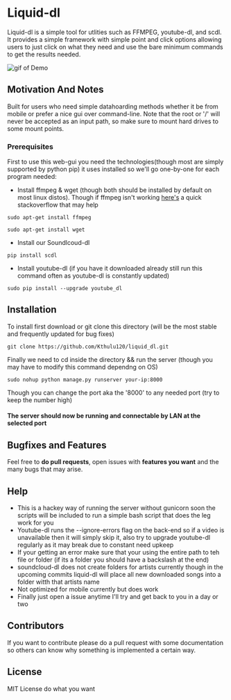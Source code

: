 # Liquid-dl

Liquid-dl is a simple tool for utlities such as FFMPEG, youtube-dl, and scdl. It provides a simple framework with simple point and click options allowing users
to just click on what they need and use the bare minimum commands to get the results needed.

![gif of Demo](https://media.giphy.com/media/xT9IghSXnGESMJj1WU/giphy.gif)

## Motivation And Notes

Built for users who need simple datahoarding methods whether it be from mobile or prefer a nice gui over command-line. Note that the root or '/' will never be accepted as an input path, so make sure to mount hard drives to some mount points.

### Prerequisites

First to use this web-gui you need the technologies(though most are simply supported by python pip) it uses installed so we'll go one-by-one for each program needed:

* Install ffmpeg & wget (though both should be installed by default on most linux distos). Though if ffmpeg isn't working [here's](https://askubuntu.com/questions/691109/how-do-i-install-ffmpeg-and-codecs) a quick stackoverflow that may help
```
sudo apt-get install ffmpeg
```
```
sudo apt-get install wget
```

* Install our Soundlcoud-dl
```
pip install scdl
```

* Install youtube-dl (if you have it downloaded already still run this command often as youtube-dl is constantly updated)
```
sudo pip install --upgrade youtube_dl
```

## Installation

To install first download or git clone this directory (will be the most stable and frequently updated for bug fixes)
```
git clone https://github.com/Kthulu120/liquid_dl.git
```
 Finally we need to cd inside the directory && run the server (though you may have to modify this command dependng on OS)
```
sudo nohup python manage.py runserver your-ip:8000
```
Though you can change the port aka the '8000' to any needed port (try to keep the number high)
#### The server should now be running and connectable by LAN at the selected port
## Bugfixes and Features

Feel free to **do pull requests**, open issues with **features you want** and the many bugs that may arise.

## Help

* This is a hackey way of running the server without gunicorn soon the scripts will be included to run a simple bash script that does the leg work for you
* Youtube-dl runs the --ignore-errors flag on the back-end so if a video is unavailable then it will simply skip it, also try to upgrade youtube-dl regularly as it may break due to constant need upkeep
* If your getting an error make sure that your using the entire path to teh file or folder (if its a folder you should have a backslash at the end)
* soundcloud-dl does not create folders for artists currently though in the upcoming commits liquid-dl will place all new downloaded songs into a folder witth that artists name
* Not optimized for mobile currently but does work
* Finally just open a issue anytime I'll try and get back to you in a day or two


## Contributors

If you want to contribute please do a pull request with some documentation so others can know why something is implemented a certain way.

## License

MIT License do what you want